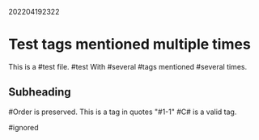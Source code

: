 202204192322

# Test tags mentioned multiple times

This is a #test file. #test
With #several #tags mentioned
#several times.

## Subheading

#Order is preserved.
This is a tag in quotes "#1-1"
#C# is a valid tag.

\#ignored
